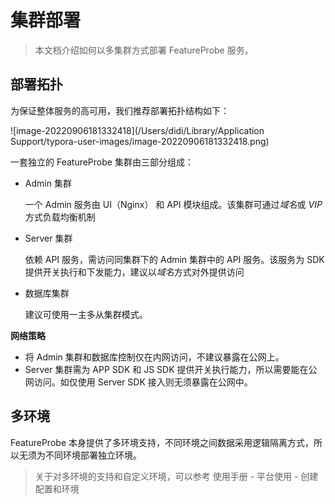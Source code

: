 # 集群部署

> 本文档介绍如何以多集群方式部署 FeatureProbe 服务。



## 部署拓扑

为保证整体服务的高可用，我们推荐部署拓扑结构如下：

![image-20220906181332418](/Users/didi/Library/Application Support/typora-user-images/image-20220906181332418.png)

一套独立的 FeatureProbe 集群由三部分组成：

- Admin 集群

  一个 Admin 服务由 UI（Nginx） 和 API 模块组成。该集群可通过*域名*或 *VIP* 方式负载均衡机制

- Server 集群

  依赖 API 服务，需访问同集群下的 Admin 集群中的 API 服务。该服务为 SDK 提供开关执行和下发能力，建议以*域名*方式对外提供访问

- 数据库集群

  建议可使用一主多从集群模式。

**网络策略**

- 将 Admin 集群和数据库控制仅在内网访问，不建议暴露在公网上。
- Server 集群需为 APP SDK 和 JS SDK 提供开关执行能力，所以需要能在公网访问。如仅使用 Server SDK 接入则无须暴露在公网中。



## 多环境

FeatureProbe 本身提供了多环境支持，不同环境之间数据采用逻辑隔离方式，所以无须为不同环境部署独立环境。

> 关于对多环境的支持和自定义环境，可以参考 使用手册 - 平台使用 - 创建配置和环境

